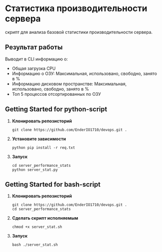 # Статистика производительности сервера
скрипт для анализа базовой статистики производительности сервера.

## Результат работы
Выводит в CLI информацию о:
- Общая загрузка CPU
- Информацию о ОЗУ: Максимальная, использовано, свободно, занято в %
- Информацию дисковом пространстве: Максимальная, использовано, свободно, занято в %
- Топ 5 процессов отсортированных по ОЗУ

## Getting Started for python-script
1. **Клонировать репозисторий**
    ```
    git clone https://github.com/EnderIO1710/devops.git .
    ```

2. **Установите зависимости**
    ```
    python pip install -r req.txt
    ```

3. **Запуск**  
    ```
    cd server_performance_stats
    python server_stat.py
    ```

## Getting Started for bash-script
1. **Клонировать репозисторий**
    ```
    git clone https://github.com/EnderIO1710/devops.git .
    cd server_performance_stats
    ```
2. **Сделать скрипт исполняемым**
    ```
    chmod +x server_stat.sh
    ```
3. **Запуск**  
    ```
    bash ./server_stat.sh
    ```
